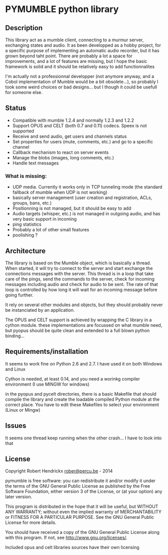 PYMUMBLE python library
=======================



Description
-----------
This library act as a mumble client, connecting to a murmur server, exchanging states and audio.
It as been developped as a hobby project, for a specific purpose of implementing an automatic audio
recorder, but it has grown beyond taht point.
There are probably a lot a space for improvements, and a lot of features are missing, but I hope
the basic framework is solid and it should be relatively easy to add functionnalites

I'm actually not a professionnal developper (not anymore anyway, and a Cobol implementation of Mumble would be a bit obsolete...),
so probably I took some weird choices or bad designs...  but I though it could be usefull for someone else. 

Status
------
- Compatible with mumble 1.2.4 and normally 1.2.3 and 1.2.2
- Support OPUS and CELT (both 0.7 and 0.11) codecs.  Speex is not supported
- Receive and send audio, get users and channels status
- Set properties for users (mute, comments, etc.) and go to a specific channel
- Callback mechanism to react on server events
- Manage the blobs (images, long comments, etc.)
- Handle text messages

### What is missing:
- UDP media.  Currently it works only in TCP tunneling mode (the standard fallback of mumble when UDP is not working)
- basically server management (user creation and registration, ACLs, groups, bans, etc.)
- Positionning is not managed, but it should be easy to add
- Audio targets (whisper, etc.) is not managed in outgoing audio, and has very basic support in incoming
- ping statistics
- Probably a lot of other small features
- poolishing ?

Architecture
------------
The library is based on the Mumble object, which is basically a thread.  When started, it will try
to connect to the server and start exchange the connections messages with the server.
This thread is in a loop that take care of the pings, send the commands to the server,
check for incoming messages including audio and check for audio to be sent.
The rate of that loop is controlled by how long it will wait for an incoming message before going further.

It rely on several other modules and objects, but they should probably never be instanciated by an application.

The OPUS and CELT support is achieved by wrapping the C library in a cython module.
these implementations are focussed on what mumble need, but pyopus should be quite clean and extended to a full blown
python binding...

Requirements/installation
-------------------------
It seems to work fine on Python 2.6 and 2.7.
I have used it on both Windows and Linux

Cython is needed, at least 0.14, and you need a worinkg compiler environment (I use MINGW for windows)

in the pyopus and pycelt directories, there is a basic Makefile that should compile the library and create the
loadable compiled Python module at the correct place.  You have to edit these Makefiles to select your environment (Linux or Mingw)

Issues
------
It seems one thread keep running when the other crash...  I have to look into that

License
-------
Copyright Robert Hendrickx <rober@percu.be> - 2014

pymumble is free software: you can redistribute it and/or modify
it under the terms of the GNU General Public License as published by
the Free Software Foundation, either version 3 of the License, or
(at your option) any later version.

This program is distributed in the hope that it will be useful,
but WITHOUT ANY WARRANTY; without even the implied warranty of
MERCHANTABILITY or FITNESS FOR A PARTICULAR PURPOSE.  See the
GNU General Public License for more details.

You should have received a copy of the GNU General Public License
along with this program.  If not, see <http://www.gnu.org/licenses/>.


Included opus and celt libraries sources have their own licensing